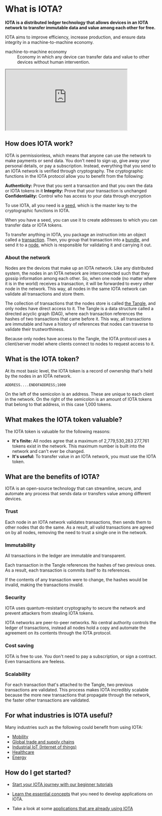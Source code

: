 # What is IOTA?

**IOTA is a distributed ledger technology that allows devices in an IOTA network to transfer immutable data and value among each other for free.**

IOTA aims to improve efficiency, increase production, and ensure data integrity in a machine-to-machine economy.

<dl><dt>machine-to-machine economy</dt><dd>Economy in which any device can transfer data and value to other devices without human intervention.</dd></dl>

<iframe src="https://www.youtube.com/embed/Gr-LstcDcAw" width="400" height="200"></iframe>

## How does IOTA work?

IOTA is permissionless, which means that anyone can use the network to make payments or send data. You don't need to sign up, give away your personal details, or pay a subscription. Instead, everything that you send to an IOTA network is verified through cryptography. The cryptographic functions in the IOTA protocol allow you to benefit from the following:

**Authenticity:** Prove that you sent a transaction and that you own the data or IOTA tokens in it
**Integrity:** Prove that your transaction is unchanged
**Confidentiality:** Control who has access to your data through encryption

To use IOTA, all you need is a [seed](../introduction/what-is-a-seed.md), which is the master key to the cryptographic functions in IOTA.

When you have a seed, you can use it to create addresses to which you can transfer data or IOTA tokens.

To transfer anything in IOTA, you package an instruction into an object called a [transaction](../introduction/what-is-a-transaction.md). Then, you group that transaction into a [bundle](../introduction/what-is-a-bundle.md), and send it to a [node](../introduction/what-is-a-node.md), which is responsible for validating it and carrying it out.

### About the network

Nodes are the devices that make up an IOTA network. Like any distributed system, the nodes in an IOTA network are interconnected such that they gossip information among each other. So, when one node (no matter where it is in the world) receives a transaction, it will be forwarded to every other node in the network. This way, all nodes in the same IOTA network can validate all transactions and store them.

The collection of transactions that the nodes store is called [the Tangle](../introduction/what-is-the-tangle.md), and only nodes have direct access to it. The Tangle is a data structure called a directed acyclic graph (DAG), where each transaction references the hashes of two transactions that came before it. This way, all transactions are immutable and have a history of references that nodes can traverse to validate their trustworthiness.

Because only nodes have access to the Tangle, the IOTA protocol uses a client/server model where clients connect to nodes to request access to it.

## What is the IOTA token?

At its most basic level, the IOTA token is a record of ownership that's held by the nodes in an IOTA network.

    ADDRESS....ENDOFADDRESS;1000

On the left of the semicolon is an address. These are unique to each client in the network. On the right of the semicolon is an amount of IOTA tokens that belong to that address, in this case 1,000 tokens.

## What makes the IOTA token valuable?

The IOTA token is valuable for the following reasons:

* **It's finite:** All nodes agree that a maximum of 2,779,530,283 277,761 tokens exist in the network. This maximum number is built into the network and can't ever be changed.
* **It's useful:** To transfer value in an IOTA network, you must use the IOTA token. 

## What are the benefits of IOTA?

IOTA is an open-source technology that can streamline, secure, and automate any process that sends data or transfers value among different devices.

### Trust

Each node in an IOTA network validates transactions, then sends them to other nodes that do the same. As a result, all valid transactions are agreed on by all nodes, removing the need to trust a single one in the network.

### Immutability

All transactions in the ledger are immutable and transparent.

Each transaction in the Tangle references the hashes of two previous ones. As a result, each transaction is commits itself to its references.

If the contents of any transaction were to change, the hashes would be invalid, making the transactions invalid.

### Security

IOTA uses quantum-resistant cryptography to secure the network and prevent attackers from stealing IOTA tokens.

IOTA networks are peer-to-peer networks. No central authority controls the ledger of transactions, instead all nodes hold a copy and automate the agreement on its contents through the IOTA protocol.

### Cost saving

IOTA is free to use. You don't need to pay a subscription, or sign a contract. Even transactions are feeless.

### Scalability

For each transaction that's attached to the Tangle, two previous transactions are validated. This process makes IOTA incredibly scalable because the more new transactions that propagate through the network, the faster other transactions are validated.

## For what industries is IOTA useful?
Many industries such as the following could benefit from using IOTA:

* [Mobility](https://www.iota.org/verticals/mobility-automotive)
* [Global trade and supply chains](https://www.iota.org/verticals/global-trade-supply-chains)
* [Industrial IoT (Internet of things)](https://www.iota.org/verticals/industrial-iot)
* [Healthcare](https://www.iota.org/verticals/ehealth)
* [Energy](https://www.iota.org/verticals/smart-energy)

## How do I get started?

* [Start your IOTA journey with our beginner tutorials](../tutorials/get-started.md)

* [Learn the essential concepts](root://dev-essentials/0.1/introduction/overview.md) that you need to develop applications on IOTA.

* Take a look at some [applications that are already using IOTA](../references/use-cases.md)
